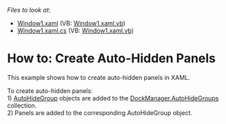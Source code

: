 <!-- default file list -->
*Files to look at*:

* [Window1.xaml](./CS/CreateAutoHiddenPanels/Window1.xaml) (VB: [Window1.xaml.vb](./VB/CreateAutoHiddenPanels/Window1.xaml.vb))
* [Window1.xaml.cs](./CS/CreateAutoHiddenPanels/Window1.xaml.cs) (VB: [Window1.xaml.vb](./VB/CreateAutoHiddenPanels/Window1.xaml.vb))
<!-- default file list end -->
# How to: Create Auto-Hidden Panels


<p>This example shows how to create auto-hidden panels in XAML.</p>
<p>To create auto-hidden panels:<br> 1) <a href="https://documentation.devexpress.com/#WPF/CustomDocument6827">AutoHideGroup</a> objects are added to the <a href="https://documentation.devexpress.com/#WPF/DevExpressXpfDockingDockLayoutManager_AutoHideGroupstopic">DockManager.AutoHideGroups</a> collection. <br> 2) Panels are added to the corresponding AutoHideGroup object.</p>

<br/>


